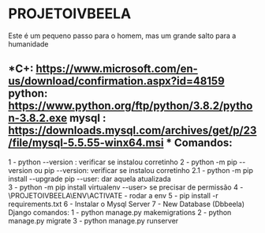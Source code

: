 # PROJETOIVBEELA
Este é um pequeno passo para o homem, mas um grande salto para a humanidade


*C+:    https://www.microsoft.com/en-us/download/confirmation.aspx?id=48159
python: https://www.python.org/ftp/python/3.8.2/python-3.8.2.exe
mysql : https://downloads.mysql.com/archives/get/p/23/file/mysql-5.5.55-winx64.msi
*
Comandos:
------------------------
1 	- python --version : verificar se instalou corretinho
2 	- python -m pip --version  ou pip --version: verificar se instalou corretinho
2.1 - python -m pip install --upgrade pip --user: dar aquela atualizada  
3 	- python -m pip install virtualenv --user> se precisar de permissão
4   - \PROJETOIVBEELA\ENV\ACTIVATE - rodar a env
5   - pip install -r requirements.txt
6   - Instalar o Mysql Server
7   - New Database (Dbbeela)
Django comandos:
1 - python manage.py makemigrations
2 - python manage.py migrate
3 - python manage.py runserver